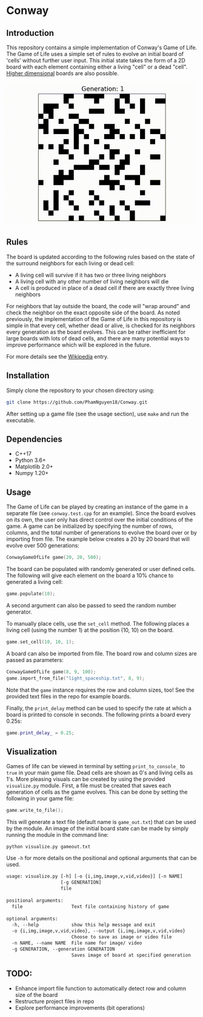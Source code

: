 # Conway

## Introduction
This repository contains a simple implementation of Conway's Game of Life. The Game of Life uses a simple set of rules to evolve an initial board of 'cells' without further user input. This initial state takes the form of a 2D board with each element containing either a living "cell" or a dead "cell". [Higher dimensional](https://github.com/bruzewskis/HyperLife)  boards are also possible. 

![conway_game](docs/vid/conway_game.gif)

## Rules
The board is updated according to the following rules based on the state of the surround neighbors for each living or dead cell: 

* A living cell will survive if it has two or three living neighbors
* A living cell with any other number of living neighbors will die 
* A cell is produced in place of a dead cell if there are exactly three living neighbors

For neighbors that lay outside the board, the code will "wrap around" and check the neighbor on the exact opposite side of the board. As noted previously, the implementation of the Game of Life in this repository is simple in that every cell, whether dead or alive, is checked for its neighbors every generation as the board evolves. This can be rather inefficient for large boards with lots of dead cells, and there are many potential ways to improve performance which will be explored in the future. 

For more details see the [Wikipedia](https://en.wikipedia.org/wiki/Conway%27s_Game_of_Life) entry.

## Installation

Simply clone the repository to your chosen directory using:

```bash
git clone https://github.com/PhamNguyen18/Conway.git
```

After setting up a game file (see the usage section), use `make` and run the executable. 


## Dependencies
* C++17 
* Python 3.6+ 
* Matplotlib 2.0+
* Numpy 1.20+

## Usage
The Game of Life can be played by creating an instance of the game in a separate file (see `conway.test.cpp` for an example). Since the board evolves on its own, the user only has direct control over the initial conditions of the game. A game can be initialized by specifying the number of rows, columns, and the total number of generations to evolve the board over or by importing from file. The example below creates a 20 by 20 board that will evolve over 500 generations:

```C++
ConwayGameOfLife game(20, 20, 500); 
```

The board can be populated with randomly generated or user defined cells. The following will give each element on the board a 10% chance to generated a living cell:

```C++
game.populate(10);
```

A second argument can also be passed to seed the random number generator. 

To manually place cells, use the `set_cell` method. The following places a living cell (using the number 1) at the position (10, 10) on the board. 

```C++
game.set_cell(10, 10, 1);
```

A board can also be imported from file. The board row and column sizes are passed as parameters:

```C++
ConwayGameOfLife game(8, 9, 100);
game.import_from_file("light_spaceship.txt", 8, 9);
```
Note that the `game` instance requires the row and column sizes, too! See the provided text files in the repo for example boards.

Finally, the `print_delay` method can be used to specify the rate at which a board is printed to console in seconds. The following prints a board every 0.25s:

```C++
game.print_delay_ = 0.25;
```

## Visualization 
Games of life can be viewed in terminal by setting `print_to_console_` to `true` in your main game file. Dead cells are shown as 0's and living cells as 1's. More pleasing visuals can be created by using the provided `visualize.py` module. First, a file must be created that saves each generation of cells as the game evolves. This can be done by setting the following in your game file:

```C++
game.write_to_file();
```
This will generate a text file (default name is `game_out.txt`) that can be used by the module. An image of the initial board state can be made by simply running the module in the command line:

```
python visualize.py gameout.txt
```
Use `-h` for more details on the positional and optional arguments that can be used.

```
usage: visualize.py [-h] [-o {i,img,image,v,vid,video}] [-n NAME]
                    [-g GENERATION]
                    file

positional arguments:
  file                  Text file containing history of game

optional arguments:
  -h, --help            show this help message and exit
  -o {i,img,image,v,vid,video}, --output {i,img,image,v,vid,video}
                        Choose to save as image or video file
  -n NAME, --name NAME  File name for image/ video
  -g GENERATION, --generation GENERATION
                        Saves image of board at specified generation

```

## TODO:
* Enhance import file function to automatically detect row and column size of the board
* Restructure project files in repo
* Explore performance improvements (bit operations) 


